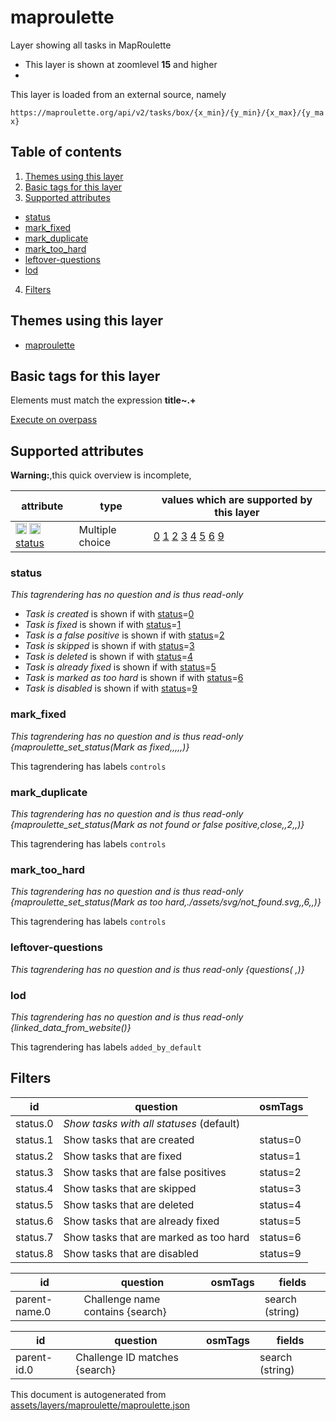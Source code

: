 [//]: # (WARNING: this file is automatically generated. Please find the sources at the bottom and edit those sources)

# maproulette




Layer showing all tasks in MapRoulette






 - This layer is shown at zoomlevel **15** and higher
 - <img src='../warning.svg' height='1rem'/>

This layer is loaded from an external source, namely 

`https://maproulette.org/api/v2/tasks/box/{x_min}/{y_min}/{x_max}/{y_max}`



## Table of contents

1. [Themes using this layer](#themes-using-this-layer)
2. [Basic tags for this layer](#basic-tags-for-this-layer)
3. [Supported attributes](#supported-attributes)
  - [status](#status)
  - [mark_fixed](#mark_fixed)
  - [mark_duplicate](#mark_duplicate)
  - [mark_too_hard](#mark_too_hard)
  - [leftover-questions](#leftover-questions)
  - [lod](#lod)
4. [Filters](#filters)

## Themes using this layer



 - [maproulette](https://mapcomplete.org/maproulette)



## Basic tags for this layer

Elements must match the expression **title~.+**

[Execute on overpass](http://overpass-turbo.eu/?Q=%5Bout%3Ajson%5D%5Btimeout%3A90%5D%3B%28%20%20%20%20nwr%5B%22title%22%5D%28%7B%7Bbbox%7D%7D%29%3B%0A%29%3Bout%20body%3B%3E%3Bout%20skel%20qt%3B)

## Supported attributes

**Warning:**,this quick overview is incomplete,

| attribute | type | values which are supported by this layer |
-----|-----|----- |
| <a target="_blank" href='https://taginfo.openstreetmap.org/keys/status#values'><img src='https://mapcomplete.org/assets/svg/search.svg' height='18px'></a> <a target="_blank" href='https://taghistory.raifer.tech/?#***/status/'><img src='https://mapcomplete.org/assets/svg/statistics.svg' height='18px'></a> [status](https://wiki.openstreetmap.org/wiki/Key:status) | Multiple choice | [0](https://wiki.openstreetmap.org/wiki/Tag:status%3D0) [1](https://wiki.openstreetmap.org/wiki/Tag:status%3D1) [2](https://wiki.openstreetmap.org/wiki/Tag:status%3D2) [3](https://wiki.openstreetmap.org/wiki/Tag:status%3D3) [4](https://wiki.openstreetmap.org/wiki/Tag:status%3D4) [5](https://wiki.openstreetmap.org/wiki/Tag:status%3D5) [6](https://wiki.openstreetmap.org/wiki/Tag:status%3D6) [9](https://wiki.openstreetmap.org/wiki/Tag:status%3D9) |




### status

_This tagrendering has no question and is thus read-only_



 -  *Task is created* is shown if with <a href='https://wiki.openstreetmap.org/wiki/Key:status' target='_blank'>status</a>=<a href='https://wiki.openstreetmap.org/wiki/Tag:status%3D0' target='_blank'>0</a>
 -  *Task is fixed* is shown if with <a href='https://wiki.openstreetmap.org/wiki/Key:status' target='_blank'>status</a>=<a href='https://wiki.openstreetmap.org/wiki/Tag:status%3D1' target='_blank'>1</a>
 -  *Task is a false positive* is shown if with <a href='https://wiki.openstreetmap.org/wiki/Key:status' target='_blank'>status</a>=<a href='https://wiki.openstreetmap.org/wiki/Tag:status%3D2' target='_blank'>2</a>
 -  *Task is skipped* is shown if with <a href='https://wiki.openstreetmap.org/wiki/Key:status' target='_blank'>status</a>=<a href='https://wiki.openstreetmap.org/wiki/Tag:status%3D3' target='_blank'>3</a>
 -  *Task is deleted* is shown if with <a href='https://wiki.openstreetmap.org/wiki/Key:status' target='_blank'>status</a>=<a href='https://wiki.openstreetmap.org/wiki/Tag:status%3D4' target='_blank'>4</a>
 -  *Task is already fixed* is shown if with <a href='https://wiki.openstreetmap.org/wiki/Key:status' target='_blank'>status</a>=<a href='https://wiki.openstreetmap.org/wiki/Tag:status%3D5' target='_blank'>5</a>
 -  *Task is marked as too hard* is shown if with <a href='https://wiki.openstreetmap.org/wiki/Key:status' target='_blank'>status</a>=<a href='https://wiki.openstreetmap.org/wiki/Tag:status%3D6' target='_blank'>6</a>
 -  *Task is disabled* is shown if with <a href='https://wiki.openstreetmap.org/wiki/Key:status' target='_blank'>status</a>=<a href='https://wiki.openstreetmap.org/wiki/Tag:status%3D9' target='_blank'>9</a>





### mark_fixed

_This tagrendering has no question and is thus read-only_
*{maproulette_set_status(Mark as fixed,,,,,)}*


This tagrendering has labels 
`controls`

### mark_duplicate

_This tagrendering has no question and is thus read-only_
*{maproulette_set_status(Mark as not found or false positive,close,,2,,)}*


This tagrendering has labels 
`controls`

### mark_too_hard

_This tagrendering has no question and is thus read-only_
*{maproulette_set_status(Mark as too hard,./assets/svg/not_found.svg,,6,,)}*


This tagrendering has labels 
`controls`

### leftover-questions

_This tagrendering has no question and is thus read-only_
*{questions( ,)}*




### lod

_This tagrendering has no question and is thus read-only_
*{linked_data_from_website()}*


This tagrendering has labels 
`added_by_default`

## Filters



| id | question | osmTags |
-----|-----|----- |
| status.0 | *Show tasks with all statuses* (default) |  |
| status.1 | Show tasks that are created | status=0 |
| status.2 | Show tasks that are fixed | status=1 |
| status.3 | Show tasks that are false positives | status=2 |
| status.4 | Show tasks that are skipped | status=3 |
| status.5 | Show tasks that are deleted | status=4 |
| status.6 | Show tasks that are already fixed | status=5 |
| status.7 | Show tasks that are marked as too hard | status=6 |
| status.8 | Show tasks that are disabled | status=9 |






| id | question | osmTags | fields |
-----|-----|-----|----- |
| parent-name.0 | Challenge name contains {search} |  | search (string) |






| id | question | osmTags | fields |
-----|-----|-----|----- |
| parent-id.0 | Challenge ID matches {search} |  | search (string) |




This document is autogenerated from [assets/layers/maproulette/maproulette.json](https://github.com/pietervdvn/MapComplete/blob/develop/assets/layers/maproulette/maproulette.json)
